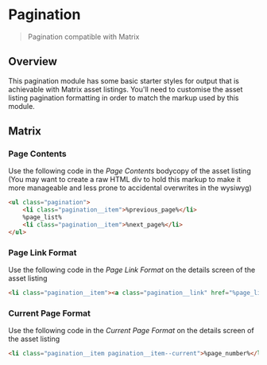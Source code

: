 # Pagination

[Squiz Boilerplate]: https://gitlab.squiz.net/boilerplate/squiz-boilerplate

> Pagination compatible with Matrix

## Overview

This pagination module has some basic starter styles for output that is achievable with Matrix asset listings. You'll need to customise the asset listing pagination formatting in order to match the markup used by this module.

## Matrix

### Page Contents

Use the following code in the *Page Contents* bodycopy of the asset listing (You may want to create a raw HTML div to hold this markup to make it more manageable and less prone to accidental overwrites in the wysiwyg)
```html
<ul class="pagination">
    <li class="pagination__item">%previous_page%</li>
    %page_list%
    <li class="pagination__item">%next_page%</li>
</ul>
```

### Page Link Format

Use the following code in the *Page Link Format* on the details screen of the asset listing
```html
<li class="pagination__item"><a class="pagination__link" href="%page_link%">%page_number%</a></li> 
```

### Current Page Format

Use the following code in the *Current Page Format* on the details screen of the asset listing
```html
<li class="pagination__item pagination__item--current">%page_number%</li>
```